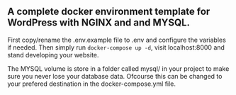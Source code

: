 A complete docker environment template for WordPress with NGINX and and MYSQL.
----------------------------------------------------------------------------------------------
First copy/rename the .env.example file to .env and configure the variables if needed.
Then simply run ``` docker-compose up -d ```, visit localhost:8000 and stand developing your website.

The MYSQL volume is store in a folder called mysql/ in your project to make sure you never lose your database data. Ofcourse this can be changed to your prefered destination in the docker-compose.yml file.
